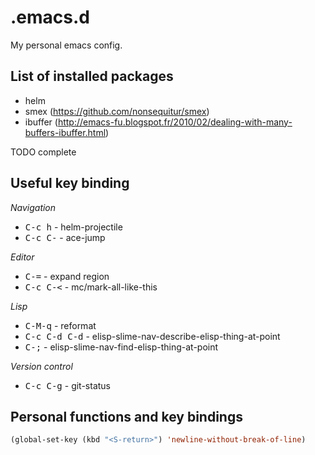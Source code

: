 # .emacs.d

My personal emacs config.

## List of installed packages

- helm
- smex (https://github.com/nonsequitur/smex)
- ibuffer (http://emacs-fu.blogspot.fr/2010/02/dealing-with-many-buffers-ibuffer.html)

TODO complete

## Useful key binding

*Navigation*

* <kbd>C-c h</kbd> - helm-projectile
* <kbd>C-c C-<SPC></kbd> - ace-jump

*Editor*

* <kbd>C-=</kbd> - expand region
* <kbd>C-c C-<</kbd> - mc/mark-all-like-this

*Lisp*

* <kbd>C-M-q</kbd> - reformat
* <kbd>C-c C-d C-d</kbd> - elisp-slime-nav-describe-elisp-thing-at-point
* <kbd>C-;</kbd> - elisp-slime-nav-find-elisp-thing-at-point

*Version control*

* <kbd>C-c C-g</kbd> - git-status

## Personal functions and key bindings

```lisp
(global-set-key (kbd "<S-return>") 'newline-without-break-of-line)
```

